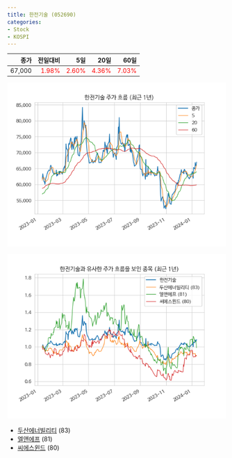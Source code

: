 ```yaml
---
title: 한전기술 (052690)
categories:
- Stock
- KOSPI
---
```


|종가|전일대비|5일|20일|60일|
|---:|-------:|--:|---:|---:|
|67,000|<span style="color: red">1.98%</span>|<span style="color: red">2.60%</span>|<span style="color: red">4.36%</span>|<span style="color: red">7.03%</span>|


<!-- more -->

![052690](/assets/images/stock/052690.png)

![052690](/assets/images/stock/052690_sim.png)

- [두산에너빌리티](/034020/) (83)
- [엘앤에프](/066970/) (81)
- [씨에스윈드](//112610/) (80)